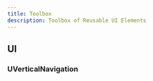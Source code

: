 ```yaml
---
title: Toolbox
description: Toolbox of Reusable UI Elements
---
```


## UI

### UVerticalNavigation


